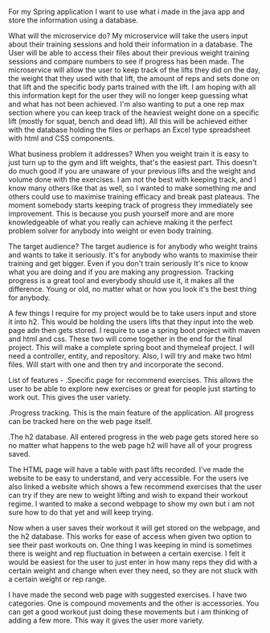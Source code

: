 For my Spring application I want to use what i made in the java app and store the information using a database.

What will the microservice do?
My microservice will take the users input about their training sessions and hold their information in a database. The
User will be able to access their files about their previous weight training sessions and compare numbers to see if
progress has been made. The microservice will allow the user to keep track of the lifts they did on the day, the
weight that they used with that lift, the amount of reps and sets done on that lift and the specific body parts
trained with the lift. I am hoping with all this information kept for the user they will no longer keep guessing what
and what has not been achieved. I'm also wanting to put a one rep max section where you can keep track of the heaviest
weight done on a specific lift (mostly for squat, bench and dead lift). All this will be achieved either with the database
holding the files or perhaps an Excel type spreadsheet with html and CSS components.

What business problem it addresses?
When you weight train it is easy to just turn up to the gym and lift weights, that's the easiest part. This doesn't do
much good if you are unaware of your previous lifts and the weight and volume done with the exercises. I am not the best
with keeping track, and I know many others like that as well, so I wanted to make something me and others could use to
maximise training efficacy and break past plateaus. The moment somebody starts keeping track of progress they immediately
see improvement. This is because you push yourself more and are more knowledgeable of what you really can achieve making
it the perfect problem solver for anybody into weight or even body training.

The target audience?
The target audience is for anybody who weight trains and wants to take it seriously. It's for anybody who wants to maximise
their training and get bigger. Even if you don't train seriously It's nice to know what you are doing and if you are making any
progression. Tracking progress is a great tool and everybody should use it, it makes all the difference. Young or old, no
matter what or how you look it's the best thing for anybody.

A few things I require for my project would be to take users input and store it into h2. This would be holding the users lifts that 
they input into the web page adn then gets stored. I require to use a spring boot project with maven and html and css. These two will
come together in the end for the final project. This will make a complete spring boot and thymeleaf project. I will need a controller, entity,
and repository. Also, I will try and make two html files. Will start with one and then try and incorporate the second.

List of features -
.Specific page for recommend exercises. This allows the user to be able to explore new exercises or great for people just
starting to work out. This gives the user variety.

.Progress tracking. This is the main feature of the application. All progress can be tracked here on the web page itself.

.The h2 database. All entered progress in the web page gets stored here so no matter what happens to the web page h2 will have
all of your progress saved.

The HTML page will have a table with past lifts recorded. I've made the website to be easy to understand, and very accessible.
For the users ive also linked a website which shows a few recommend exercises that the user can try if they are new  to weight
lifting and wish to expand their workout regime. I wanted to make a second webpage to show my own but i am not sure how to do
that yet and will keep trying.

Now when a user saves their workout it will get stored on the webpage, and the h2 database. This works for ease of
access when given two option to see their past workouts on. One thing I was keeping in mind is sometimes there is weight
and rep fluctuation in between a certain exercise. I felt it would be easiest for the user to just enter in how many reps
they did with a certain weight and change when ever they need, so they are not stuck with a certain weight or rep range.

I have made the second web page with suggested exercises. I have two categories. One is compound movements and the other is accessories.
You can get a good workout just doing these movements but i am thinking of adding a few more. This way it gives the user more variety.

